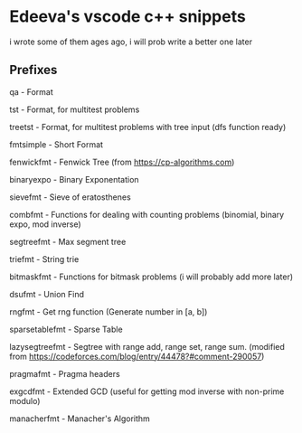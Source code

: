 # Edeeva's vscode c++ snippets

i wrote some of them ages ago, i will prob write a better one later

## Prefixes

qa - Format

tst - Format, for multitest problems

treetst - Format, for multitest problems with tree input (dfs function ready)

fmtsimple - Short Format

fenwickfmt - Fenwick Tree (from https://cp-algorithms.com)

binaryexpo - Binary Exponentation

sievefmt - Sieve of eratosthenes

combfmt - Functions for dealing with counting problems (binomial, binary expo, mod inverse)

segtreefmt - Max segment tree

triefmt - String trie

bitmaskfmt - Functions for bitmask problems (i will probably add more later)

dsufmt - Union Find

rngfmt - Get rng function (Generate number in [a, b])

sparsetablefmt - Sparse Table

lazysegtreefmt - Segtree with range add, range set, range sum. (modified from https://codeforces.com/blog/entry/44478?#comment-290057)

pragmafmt - Pragma headers

exgcdfmt - Extended GCD (useful for getting mod inverse with non-prime modulo)

manacherfmt - Manacher's Algorithm
